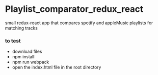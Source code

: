 # Playlist_comparator_redux_react
small redux-react app that compares spotify and appleMusic playlists for matching tracks

### to test
* download files
* npm install
* npm run webpack
* open the index.html file in the root directory
